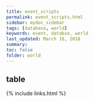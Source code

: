```yaml
---
title: event_scripts
permalink: event_scripts.html
sidebar: mydoc_sidebar
tags: [database, world]
keywords: event, databse, world
last_updated: March 16, 2018
summary:
toc: false
folder: world
---
```


## table

{% include links.html %}